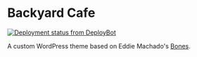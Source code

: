 # Backyard Cafe

[![Deployment status from DeployBot](https://controlagency.deploybot.com/badge/23779030031815/54253.svg)](http://deploybot.com)

A custom WordPress theme based on Eddie Machado's [Bones](http://themble.com/bones).
